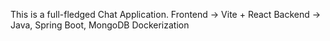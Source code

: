 This is a full-fledged Chat Application.
Frontend -> Vite + React
Backend -> Java, Spring Boot, MongoDB
Dockerization
